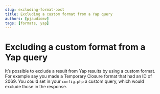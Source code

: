 ```yaml
---
slug: excluding-format-post
title: Excluding a custom format from a Yap query
authors: [pjaudiomv]
tags: [formats, yap]
---
```


# Excluding a custom format from a Yap query

It’s possible to exclude a result from Yap results by using a custom format. For example say you made a Temporary Closure format that had an ID of 2069. You could set in your `config.php` a custom query, which would exclude those in the response.
